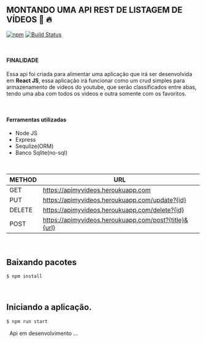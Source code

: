 ## MONTANDO UMA API REST DE LISTAGEM DE VÍDEOS 🚀 🔥

[![npm](https://img.shields.io/npm/v/@unform/core.svg?color=%237159c1)](https://www.npmjs.com/package/@unform/core)<space><space>
[![Build Status](https://travis-ci.org/joemccann/dillinger.svg?branch=master)](https://travis-ci.org/joemccann/dillinger)

&nbsp;
#### FINALIDADE

Essa api foi criada para alimentar uma aplicação que irá ser desenvolvida em **React JS**, essa aplicação irá funcionar como um crud simples para armazenamento de videos do youtube, que serão classificados entre abas, tendo uma aba com todos os videos e outra somente com os favoritos.

&nbsp;
#### Ferramentas utilizadas

- Node JS
- Express
- Sequlize(ORM)
- Banco Sqlite(no-sql)

&nbsp;

|METHOD | URL | 
| ------ | ------ |
| GET | https://apimyvideos.heroukuapp.com |
| PUT | https://apimyvideos.heroukuapp.com/update?{id} |
| DELETE | https://apimyvideos.heroukuapp.com/delete?{id} |
| POST | https://apimyvideos.heroukuapp.com/post?{title}&{url} |



&nbsp;
## Baixando pacotes
``` bash
$ npm install
```
&nbsp;
## Iniciando a aplicação.
``` bash
$ npm run start
```

&nbsp;
Api em desenvolvimento ...
